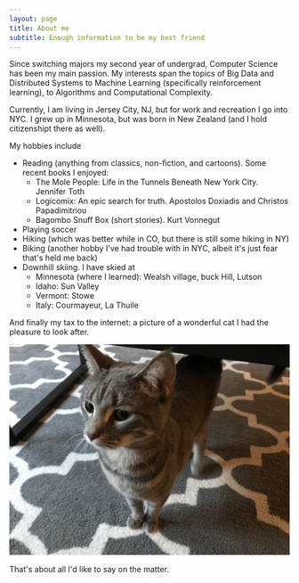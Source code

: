 ```yaml
---
layout: page
title: About me
subtitle: Enough information to be my best friend
---
```


Since switching majors my second year of undergrad, Computer Science
has been my main passion. My interests span the topics of Big Data and
Distributed Systems to Machine Learning (specifically reinforcement learning),
to Algorithms and Computational Complexity.

Currently, I am living in Jersey City, NJ, but for work and recreation I go
into NYC. I grew up in Minnesota, but was born in New Zealand (and I hold citizenshipt
there as well).

My hobbies include
- Reading (anything from classics, non-fiction, and cartoons). Some recent books I enjoyed:
    - The Mole People: Life in the Tunnels Beneath New York City. Jennifer Toth
    - Logicomix: An epic search for truth. Apostolos Doxiadis and Christos Papadimitriou
    - Bagombo Snuff Box (short stories). Kurt Vonnegut
- Playing soccer
- Hiking (which was better while in CO, but there is still some hiking in NY)
- Biking (another hobby I've had trouble with in NYC, albeit it's just fear that's held me back)
- Downhill skiing. I have skied at
    - Minnesota (where I learned): Wealsh village, buck Hill, Lutson
    - Idaho: Sun Valley
    - Vermont: Stowe
    - Italy: Courmayeur, La Thuile

And finally my tax to the internet: a picture of a wonderful cat I had the pleasure to 
look after.

![Lexi](./img/lexi.jpg)



That's about all I'd like to say on the matter.
